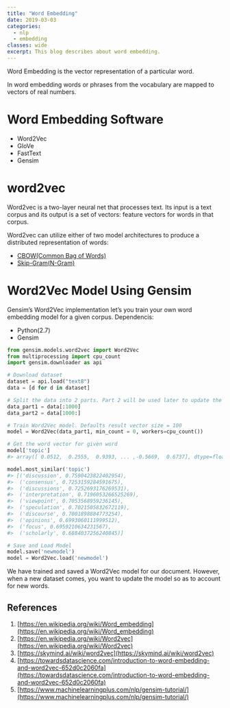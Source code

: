 ```yaml
---
title: "Word Embedding"
date: 2019-03-03
categories:
  - nlp
  - embedding
classes: wide
excerpt: This blog describes about word embedding.
---
```


Word Embedding is the vector representation of a particular word.

In word embedding words or phrases from the vocabulary are mapped to vectors of real numbers.

# Word Embedding Software
* Word2Vec
* GloVe
* FastText
* Gensim


# word2vec

Word2vec is a two-layer neural net that processes text. Its input is a text corpus and its output is a set of vectors: feature vectors for words in that corpus. 

Word2vec can utilize either of two model architectures to produce a distributed representation of words:

* [CBOW(Common Bag of Words)](bow.md)
* [Skip-Gram(N-Gram)](ngram.md)

# Word2Vec Model Using Gensim

Gensim’s Word2Vec implementation let’s you train your own word embedding model for a given corpus.
Dependencis: 

* Python(2.7)
* Gensim
            


```python
from gensim.models.word2vec import Word2Vec
from multiprocessing import cpu_count
import gensim.downloader as api

# Download dataset
dataset = api.load("text8")
data = [d for d in dataset]

# Split the data into 2 parts. Part 2 will be used later to update the model
data_part1 = data[:1000]
data_part2 = data[1000:]

# Train Word2Vec model. Defaults result vector size = 100
model = Word2Vec(data_part1, min_count = 0, workers=cpu_count())

# Get the word vector for given word
model['topic']
#> array([ 0.0512,  0.2555,  0.9393, ... ,-0.5669,  0.6737], dtype=float32)

model.most_similar('topic')
#> [('discussion', 0.7590423822402954),
#>  ('consensus', 0.7253159284591675),
#>  ('discussions', 0.7252693176269531),
#>  ('interpretation', 0.7196053266525269),
#>  ('viewpoint', 0.7053568959236145),
#>  ('speculation', 0.7021505832672119),
#>  ('discourse', 0.7001898884773254),
#>  ('opinions', 0.6993060111999512),
#>  ('focus', 0.6959210634231567),
#>  ('scholarly', 0.6884037256240845)]

# Save and Load Model
model.save('newmodel')
model = Word2Vec.load('newmodel')
```


We have trained and saved a Word2Vec model for our document. However, when a new dataset comes, you want to update the model so as to account for new words.

## References
1. [https://en.wikipedia.org/wiki/Word_embedding](https://en.wikipedia.org/wiki/Word_embedding)
2. [https://en.wikipedia.org/wiki/Word2vec](https://en.wikipedia.org/wiki/Word2vec)
3. [https://skymind.ai/wiki/word2vec](https://skymind.ai/wiki/word2vec)
4. [https://towardsdatascience.com/introduction-to-word-embedding-and-word2vec-652d0c2060fa](https://towardsdatascience.com/introduction-to-word-embedding-and-word2vec-652d0c2060fa)
5. [https://www.machinelearningplus.com/nlp/gensim-tutorial/](https://www.machinelearningplus.com/nlp/gensim-tutorial/)

